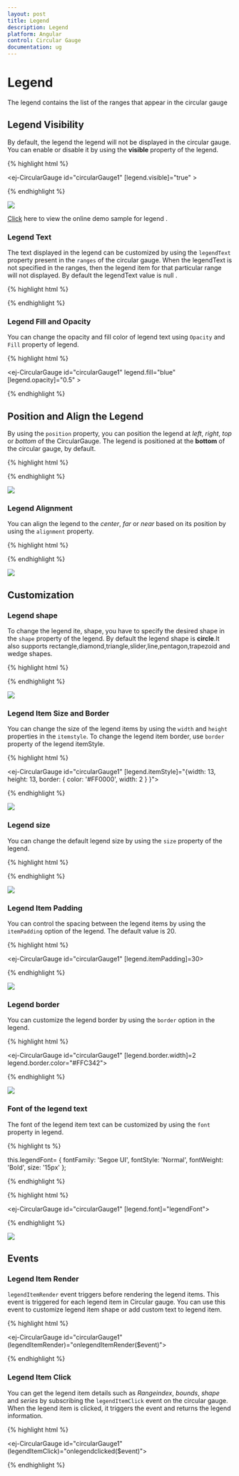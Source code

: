 ```yaml
---
layout: post
title: Legend
description: Legend
platform: Angular
control: Circular Gauge
documentation: ug
---
```


# Legend

The legend contains the list of the ranges that appear in the circular gauge  

## Legend Visibility

By default, the legend  the legend will not be displayed in the circular gauge. You can enable or disable it by using the **visible** property of the legend.

{% highlight html %}

<ej-CircularGauge id="circularGauge1" [legend.visible]="true" >
</ej-CircularGauge>

{% endhighlight %}

![](Legend_images/Legend_img1.png)


[Click](http://ng2jq.syncfusion.com/#/circulargauge/legend) here to view the online demo sample for legend .

### Legend Text

The text displayed in the legend can be customized by using the `legendText` property present in the `ranges` of the circular gauge. When the legendText is not specified in the ranges, then the legend item for that particular range will not displayed. By default the legendText value is null . 


{% highlight html %}

<ej-CircularGauge id="circularGauge1" >
 <e-scales>
 <e-scale >
 <e-ranges>
 <e-range legendText="Light air"></e-range>
 </e-ranges>
 </e-scale>
 </e-scales>
 </ej-CircularGauge>

{% endhighlight %}


### Legend Fill and Opacity

You can change the opacity and fill color of legend text using `Opacity` and `Fill` property of legend. 

{% highlight html %}

<ej-CircularGauge id="circularGauge1" legend.fill="blue" [legend.opacity]="0.5" >
</ej-CircularGauge>


{% endhighlight %}



## Position and Align the Legend

By using the `position` property, you can position the legend at *left*, *right*, *top* or *bottom* of the CircularGauge. The legend is positioned at the **bottom** of the circular gauge, by default.

{% highlight html %}

<ej-CircularGauge id="circularGauge1" legend.position="top">
</ej-CircularGauge>

{% endhighlight  %}

![](Legend_images/Legend_img2.png)

### Legend Alignment

You can align the legend to the *center*, *far* or *near* based on its position by using the `alignment` property.

{% highlight html %}

<ej-CircularGauge id="circularGauge1" legend.position="top" legend.alignment="far">
</ej-CircularGauge>

{% endhighlight %}

![](Legend_images/Legend_img3.png)

## Customization

### Legend shape

To change the legend ite, shape, you have to specify the desired shape in the `shape` property of the legend. By default the legend shape is **circle**.It also supports rectangle,diamond,triangle,slider,line,pentagon,trapezoid and wedge shapes.

{% highlight html %}

<ej-CircularGauge id="circularGauge1"  legend.shape="slider">
</ej-CircularGauge>

{% endhighlight %}

![](Legend_images/Legend_img4.png)


### Legend Item Size and Border

You can change the size of the legend items by using the `width` and `height` properties in the `itemstyle`. To change the legend item border, use `border` property of the legend itemStyle.

{% highlight html %}

<ej-CircularGauge id="circularGauge1"  [legend.itemStyle]="{width: 13, height: 13, 
                                 border: { color: '#FF0000', width: 2 } }">
</ej-CircularGauge>

{% endhighlight %}

![](Legend_images/Legend_img5.png)

### Legend size

You can change the default legend size by using the `size` property of the legend.  

{% highlight html %}

<ej-CircularGauge id="circularGauge1"  legend.size.width="350" legend.size.height="100" > 
</ej-CircularGauge>

{% endhighlight %}

![](Legend_images/Legend_img6.png)


### Legend Item Padding

You can control the spacing between the legend items by using the `itemPadding` option of the legend.  The default value is 20. 

{% highlight html %}

<ej-CircularGauge id="circularGauge1"  [legend.itemPadding]=30> 
</ej-CircularGauge>

{% endhighlight %}

![](Legend_images/Legend_img7.png)

### Legend border

You can customize the legend border by using the `border` option in the legend. 

{% highlight html %}

<ej-CircularGauge id="circularGauge1" [legend.border.width]=2 legend.border.color="#FFC342"> 
</ej-CircularGauge>

{% endhighlight %}

![](Legend_images/Legend_img8.png)

### Font of the legend text

The font of the legend item text can be customized by using the `font` property in legend.

{% highlight ts %}

this.legendFont= { fontFamily: 'Segoe UI', fontStyle: 'Normal', fontWeight: 'Bold', size: '15px' };

{% endhighlight %}

{% highlight html %}

<ej-CircularGauge id="circularGauge1"  [legend.font]="legendFont">
                      
</ej-CircularGauge>

{% endhighlight %}


![](Legend_images/Legend_img9.png)

## Events

### Legend Item Render

`legendItemRender` event triggers before rendering the legend items. This event is triggered for each legend item in Circular gauge. You can use this event to customize legend item shape or add custom text to legend item.

{% highlight html %}

<ej-CircularGauge id="circularGauge1" (legendItemRender)="onlegendItemRender($event)"> 
</ej-CircularGauge>
 
<script>
function onlegendItemRender(sender) {
//Get legend item details on legend item click.
var legendItem = sender.data;
}
</script>

{% endhighlight %}

### Legend Item Click

You can get the legend item details such as *Rangeindex*, *bounds*, *shape* and *series* by subscribing the `legendItemClick` event on the circular gauge. When the legend item is clicked, it triggers the event and returns the legend information. 

{% highlight html %}

<ej-CircularGauge id="circularGauge1" (legendItemClick)="onlegendclicked($event)"> 
</ej-CircularGauge>
 
  <script>
     function onlegendclicked(sender) {
        //Get legend item details on legend item click.
        var legendItem = sender.data;
     }
 </script>

{% endhighlight %}


